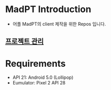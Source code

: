 # MadPT Introduction
* 어플 MadPT의 client 제작을 위한 Repos 입니다.

## [프로젝트 관리](/.github)

# Requirements
* API 21: Android 5.0 (Lollipop)
* Eumulator: Pixel 2 API 28

